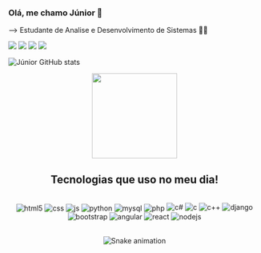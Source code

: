 ### Olá, me chamo Júnior 👋
--> Estudante de Analise e Desenvolvimento de Sistemas 👨‍💻

<a href="https://instagram.com/junioresttevao" target="_blank"><img src="https://img.shields.io/badge/-Instagram-%23E4405F?style=for-the-badge&logo=instagram&logoColor=white" target="_blank"></a>
<a href = "mailto:junioresttevao@gmail.com"><img src="https://img.shields.io/badge/-Gmail-%23333?style=for-the-badge&logo=gmail&logoColor=white" target="_blank"></a>
<a href = "https://wa.me/5583993897209"><img src="https://img.shields.io/badge/WhatsApp-25D366?style=for-the-badge&logo=whatsapp&logoColor=white" target="_blank"></a>
<a href="https://www.linkedin.com/in/júnior-estevão-b85313224" target="_blank"><img src="https://img.shields.io/badge/-LinkedIn-%230077B5?style=for-the-badge&logo=linkedin&logoColor=white" target="_blank"></a>
  


![Júnior GitHub stats](https://github-readme-stats.vercel.app/api?username=junioresttevao&show_icons=true&theme=dark&count_private=true)
<div align="center">
<img height="170em" src="https://github-readme-stats.vercel.app/api/top-langs/?username=junioresttevao&layout=compact&langs_count=7&theme=black"/>


## Tecnologias que uso no meu dia!

<div style="display: inline_block"><br/>
<div style="display: inline_block">
  <img align="center" alt="html5" src="https://img.shields.io/badge/HTML5-E34F26?style=for-the-badge&logo=html5&logoColor=white" />
  <img align="center" alt="css" src="https://img.shields.io/badge/CSS3-1572B6?style=for-the-badge&logo=css3&logoColor=white" />
  <img align="center" alt="js" src="https://img.shields.io/badge/JavaScript-F7DF1E?style=for-the-badge&logo=javascript&logoColor=black" />
  <img align="center" alt="python" src="https://img.shields.io/badge/Python-14354C?style=for-the-badge&logo=python&logoColor=white" />
  <img align="center" alt="mysql" src="https://img.shields.io/badge/MySQL-00000F?style=for-the-badge&logo=mysql&logoColor=white" />
  <img align="center" alt="php" src="https://img.shields.io/badge/PHP-777BB4?style=for-the-badge&logo=php&logoColor=white" />
  <img aling="center" alt="c#" src="https://img.shields.io/badge/C%23-239120?style=for-the-badge&logo=c-sharp&logoColor=white" />
  <img aling="center" alt="c" src="https://img.shields.io/badge/C-00599C?style=for-the-badge&logo=c&logoColor=white" />
  <img aling="center" alt="c++" src"https://img.shields.io/badge/C%2B%2B-00599C?style=for-the-badge&logo=c%2B%2B&logoColor=white" />
  <img aling="center" alt="django" src="https://img.shields.io/badge/Django-092E20?style=for-the-badge&logo=django&logoColor=white" />
  <img aling="center" alt="bootstrap" src="https://img.shields.io/badge/Bootstrap-563D7C?style=for-the-badge&logo=bootstrap&logoColor=white" />
  <img aling="center" alt="angular" src="https://img.shields.io/badge/Angular-DD0031?style=for-the-badge&logo=angular&logoColor=white" />
  <img aling="center" alt="react" src="https://img.shields.io/badge/React-20232A?style=for-the-badge&logo=react&logoColor=61DAFB" />
  <img aling="center" alt="nodejs" src="https://img.shields.io/badge/Node.js-43853D?style=for-the-badge&logo=node.js&logoColor=white" />
</div><br/>

   ![Snake animation](https://github.com/junioresttevao/junioresttevao/blob/output/github-contribution-grid-snake.svg)
